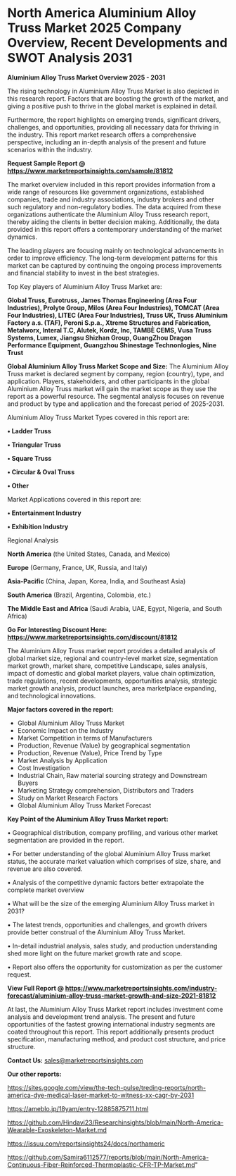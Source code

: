 # North America Aluminium Alloy Truss Market 2025 Company Overview, Recent Developments and SWOT Analysis 2031

<Strong> Aluminium Alloy Truss Market Overview 2025 - 2031</strong>

The rising technology in Aluminium Alloy Truss Market is also depicted in this research report. Factors that are boosting the growth of the market, and giving a positive push to thrive in the global market is explained in detail.

Furthermore, the report highlights on emerging trends, significant drivers, challenges, and opportunities, providing all necessary data for thriving in the industry. This report market research offers a comprehensive perspective, including an in-depth analysis of the present and future scenarios within the industry.

<strong>Request Sample Report @ <a href=https://www.marketreportsinsights.com/sample/81812>https://www.marketreportsinsights.com/sample/81812</a></strong>

The market overview included in this report provides information from a wide range of resources like government organizations, established companies, trade and industry associations, industry brokers and other such regulatory and non-regulatory bodies. The data acquired from these organizations authenticate the Aluminium Alloy Truss research report, thereby aiding the clients in better decision making. Additionally, the data provided in this report offers a contemporary understanding of the market dynamics.

The leading players are focusing mainly on technological advancements in order to improve efficiency. The long-term development patterns for this market can be captured by continuing the ongoing process improvements and financial stability to invest in the best strategies.

Top Key players of Aluminium Alloy Truss Market are:

<strong>Global Truss, Eurotruss, James Thomas Engineering (Area Four Industries), Prolyte Group, Milos (Area Four Industries), TOMCAT (Area Four Industries), LITEC (Area Four Industries), Truss UK, Truss Aluminium Factory a.s. (TAF), Peroni S.p.a., Xtreme Structures and Fabrication, Metalworx, Interal T.C, Alutek, Kordz, Inc, TAMBÈ CEMS, Vusa Truss Systems, Lumex, Jiangsu Shizhan Group, GuangZhou Dragon Performance Equipment, Guangzhou Shinestage Technonlogies, Nine Trust</strong>

<strong><b>Global Aluminium Alloy Truss Market Scope and Size:</b></strong>
The Aluminium Alloy Truss market is declared segment by company, region (country), type, and application. Players, stakeholders, and other participants in the global Aluminium Alloy Truss market will gain the market scope as they use the report as a powerful resource. The segmental analysis focuses on revenue and product by type and application and the forecast period of 2025-2031.

Aluminium Alloy Truss Market Types covered in this report are:

<strong>• Ladder Truss

• Triangular Truss

• Square Truss

• Circular & Oval Truss

• Other</strong>

Market Applications covered in this report are:

<strong>• Entertainment Industry

• Exhibition Industry</strong> 

Regional Analysis

<strong>North America</strong> (the United States, Canada, and Mexico)

<strong>Europe</strong> (Germany, France, UK, Russia, and Italy)

<strong>Asia-Pacific</strong> (China, Japan, Korea, India, and Southeast Asia)

<strong>South America</strong> (Brazil, Argentina, Colombia, etc.)

<strong>The Middle East and Africa</strong> (Saudi Arabia, UAE, Egypt, Nigeria, and South Africa)

<strong>Go For Interesting Discount Here: <a href=https://www.marketreportsinsights.com/discount/81812>https://www.marketreportsinsights.com/discount/81812</a></strong>

The Aluminium Alloy Truss market report provides a detailed analysis of global market size, regional and country-level market size, segmentation market growth, market share, competitive Landscape, sales analysis, impact of domestic and global market players, value chain optimization, trade regulations, recent developments, opportunities analysis, strategic market growth analysis, product launches, area marketplace expanding, and technological innovations.

<strong><b>Major factors covered in the report:</b></strong>
<ul>
  <li>Global Aluminium Alloy Truss Market </li>
  <li>Economic Impact on the Industry</li>
  <li>Market Competition in terms of Manufacturers</li>
  <li>Production, Revenue (Value) by geographical segmentation</li>
  <li>Production, Revenue (Value), Price Trend by Type</li>
  <li>Market Analysis by Application</li>
  <li>Cost Investigation</li>
  <li>Industrial Chain, Raw material sourcing strategy and Downstream Buyers</li>
  <li>Marketing Strategy comprehension, Distributors and Traders</li>
  <li>Study on Market Research Factors</li>
  <li>Global Aluminium Alloy Truss Market Forecast</li>
</ul>

<strong><b>Key Point of the Aluminium Alloy Truss Market report:</b></strong>

• Geographical distribution, company profiling, and various other market segmentation are provided in the report.

• For better understanding of the global Aluminium Alloy Truss market status, the accurate market valuation which comprises of size, share, and revenue are also covered.

• Analysis of the competitive dynamic factors better extrapolate the complete market overview

• What will be the size of the emerging Aluminium Alloy Truss market in 2031?

• The latest trends, opportunities and challenges, and growth drivers provide better construal of the Aluminium Alloy Truss Market.

• In-detail industrial analysis, sales study, and production understanding shed more light on the future market growth rate and scope.

• Report also offers the opportunity for customization as per the customer request.

<strong><b>View Full Report @ <a href=https://www.marketreportsinsights.com/industry-forecast/aluminium-alloy-truss-market-growth-and-size-2021-81812>https://www.marketreportsinsights.com/industry-forecast/aluminium-alloy-truss-market-growth-and-size-2021-81812</a></b></strong>


At last, the Aluminium Alloy Truss Market report includes investment come analysis and development trend analysis. The present and future opportunities of the fastest growing international industry segments are coated throughout this report. This report additionally presents product specification, manufacturing method, and product cost structure, and price structure.

<strong>Contact Us:</strong>
sales@marketreportsinsights.com

<strong>Our other reports:</strong>

<a href=https://sites.google.com/view/the-tech-pulse/treding-reports/north-america-dye-medical-laser-market-to-witness-xx-cagr-by-2031>https://sites.google.com/view/the-tech-pulse/treding-reports/north-america-dye-medical-laser-market-to-witness-xx-cagr-by-2031</a>

<a href=https://ameblo.jp/18yam/entry-12885875711.html>https://ameblo.jp/18yam/entry-12885875711.html</a>

<a href=https://github.com/Hindavi23/Researchinsights/blob/main/North-America-Wearable-Exoskeleton-Market.md>https://github.com/Hindavi23/Researchinsights/blob/main/North-America-Wearable-Exoskeleton-Market.md</a>

<a href=https://issuu.com/reportsinsights24/docs/northameric>https://issuu.com/reportsinsights24/docs/northameric</a>

<a href=https://github.com/Samira6112577/reports/blob/main/North-America-Continuous-Fiber-Reinforced-Thermoplastic-CFR-TP-Market.md>https://github.com/Samira6112577/reports/blob/main/North-America-Continuous-Fiber-Reinforced-Thermoplastic-CFR-TP-Market.md</a>"
